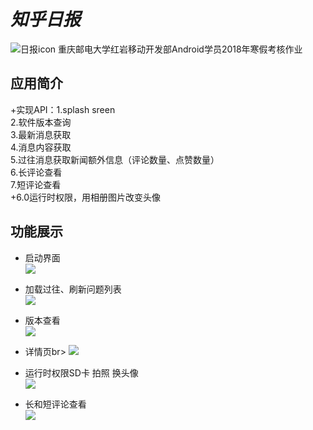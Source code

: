 # *知乎日报*
![日报icon](readmefile/icon2.png)
重庆邮电大学红岩移动开发部Android学员2018年寒假考核作业
## 应用简介
+实现API：1.splash sreen\
2.软件版本查询\
3.最新消息获取\
4.消息内容获取\
5.过往消息获取新闻额外信息（评论数量、点赞数量）\
6.长评论查看\
7.短评论查看\
+6.0运行时权限，用相册图片改变头像


## 功能展示
+ 启动界面<br>
![](https://github.com/GitYiM/TheWinterHomeWork/blob/master/readmefile/splash%20screen.gif)

+ 加载过往、刷新问题列表<br>
![](https://github.com/GitYiM/TheWinterHomeWork/blob/master/readmefile/previous%20and%20refresh.gif )

+ 版本查看<br>
![](https://github.com/GitYiM/TheWinterHomeWork/blob/master/readmefile/version.gif)

+ 详情页br>
![](https://github.com/GitYiM/TheWinterHomeWork/blob/master/readmefile/detailed%20information.gif)

+ 运行时权限SD卡 拍照 换头像<br>
![](https://github.com/GitYiM/TheWinterHomeWork/blob/master/readmefile/change_headphoto.gif)

+ 长和短评论查看<br>
![](https://github.com/GitYiM/TheWinterHomeWork/blob/master/readmefile/Long%26short%20comment.gif)



